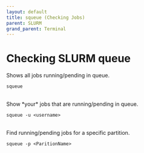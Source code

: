 ```yaml
---
layout: default
title: squeue (Checking Jobs) 
parent: SLURM
grand_parent: Terminal
---
```


# Checking SLURM queue 

Shows all jobs running/pending in queue.

```
squeue 
```
<br />
Show *your* jobs that are running/pending in queue.

```
squeue -u <username> 
```
<br />
Find running/pending jobs for a specific partition.

```
squeue -p <ParitionName>
```
<br />